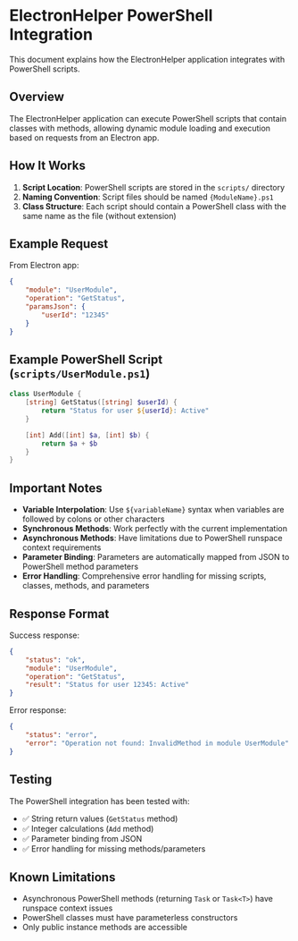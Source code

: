# ElectronHelper PowerShell Integration

This document explains how the ElectronHelper application integrates with PowerShell scripts.

## Overview

The ElectronHelper application can execute PowerShell scripts that contain classes with methods, allowing dynamic module loading and execution based on requests from an Electron app.

## How It Works

1. **Script Location**: PowerShell scripts are stored in the `scripts/` directory
2. **Naming Convention**: Script files should be named `{ModuleName}.ps1`
3. **Class Structure**: Each script should contain a PowerShell class with the same name as the file (without extension)

## Example Request

From Electron app:
```json
{
    "module": "UserModule",
    "operation": "GetStatus", 
    "paramsJson": {
        "userId": "12345"
    }
}
```

## Example PowerShell Script (`scripts/UserModule.ps1`)

```powershell
class UserModule {
    [string] GetStatus([string] $userId) {
        return "Status for user ${userId}: Active"
    }

    [int] Add([int] $a, [int] $b) {
        return $a + $b
    }
}
```

## Important Notes

- **Variable Interpolation**: Use `${variableName}` syntax when variables are followed by colons or other characters
- **Synchronous Methods**: Work perfectly with the current implementation
- **Asynchronous Methods**: Have limitations due to PowerShell runspace context requirements
- **Parameter Binding**: Parameters are automatically mapped from JSON to PowerShell method parameters
- **Error Handling**: Comprehensive error handling for missing scripts, classes, methods, and parameters

## Response Format

Success response:
```json
{
    "status": "ok",
    "module": "UserModule", 
    "operation": "GetStatus",
    "result": "Status for user 12345: Active"
}
```

Error response:
```json
{
    "status": "error",
    "error": "Operation not found: InvalidMethod in module UserModule"
}
```

## Testing

The PowerShell integration has been tested with:
- ✅ String return values (`GetStatus` method)
- ✅ Integer calculations (`Add` method)
- ✅ Parameter binding from JSON
- ✅ Error handling for missing methods/parameters

## Known Limitations

- Asynchronous PowerShell methods (returning `Task` or `Task<T>`) have runspace context issues
- PowerShell classes must have parameterless constructors
- Only public instance methods are accessible